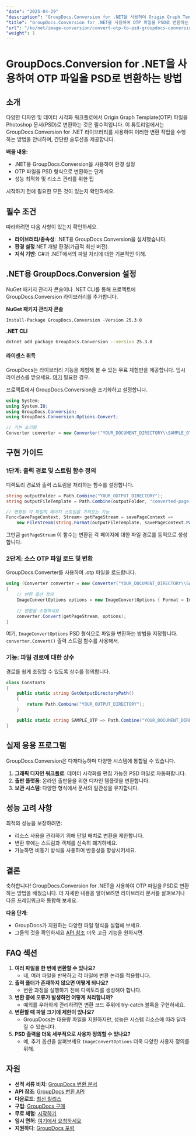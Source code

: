 ```yaml
---
"date": "2025-04-29"
"description": "GroupDocs.Conversion for .NET을 사용하여 Origin Graph Template(.otp) 파일을 Photoshop 문서(.psd)로 원활하게 변환하는 방법을 알아보세요. 디자인 및 데이터 시각화 워크플로에 적합합니다."
"title": "GroupDocs.Conversion for .NET을 사용하여 OTP 파일을 PSD로 변환하는 방법"
"url": "/ko/net/image-conversion/convert-otp-to-psd-groupdocs-conversion-dotnet/"
"weight": 1
---
```


# GroupDocs.Conversion for .NET을 사용하여 OTP 파일을 PSD로 변환하는 방법

## 소개

다양한 디자인 및 데이터 시각화 워크플로에서 Origin Graph Template(OTP) 파일을 Photoshop 문서(PSD)로 변환하는 것은 필수적입니다. 이 튜토리얼에서는 GroupDocs.Conversion for .NET 라이브러리를 사용하여 이러한 변환 작업을 수행하는 방법을 안내하며, 간단한 솔루션을 제공합니다.

**배울 내용:**
- .NET용 GroupDocs.Conversion을 사용하여 환경 설정
- OTP 파일을 PSD 형식으로 변환하는 단계
- 성능 최적화 및 리소스 관리를 위한 팁

시작하기 전에 필요한 모든 것이 있는지 확인하세요.

## 필수 조건

따라하려면 다음 사항이 있는지 확인하세요.

- **라이브러리/종속성**: .NET용 GroupDocs.Conversion을 설치했습니다.
- **환경 설정**.NET 개발 환경(가급적 최신 버전).
- **지식 기반**: C#과 .NET에서의 파일 처리에 대한 기본적인 이해.

## .NET용 GroupDocs.Conversion 설정

NuGet 패키지 관리자 콘솔이나 .NET CLI를 통해 프로젝트에 GroupDocs.Conversion 라이브러리를 추가합니다.

**NuGet 패키지 관리자 콘솔**
```plaintext
Install-Package GroupDocs.Conversion -Version 25.3.0
```

**.NET CLI**
```bash
dotnet add package GroupDocs.Conversion --version 25.3.0
```

#### 라이센스 취득

GroupDocs는 라이브러리 기능을 체험해 볼 수 있는 무료 체험판을 제공합니다. 임시 라이선스를 받으세요. [여기](https://purchase.groupdocs.com/temporary-license/) 필요한 경우.

프로젝트에서 GroupDocs.Conversion을 초기화하고 설정합니다.

```csharp
using System;
using System.IO;
using GroupDocs.Conversion;
using GroupDocs.Conversion.Options.Convert;

// 기본 초기화
Converter converter = new Converter("YOUR_DOCUMENT_DIRECTORY\\SAMPLE_OTP");
```

## 구현 가이드

### 1단계: 출력 경로 및 스트림 함수 정의

디렉토리 경로와 출력 스트림을 처리하는 함수를 설정합니다.

```csharp
string outputFolder = Path.Combine("YOUR_OUTPUT_DIRECTORY");
string outputFileTemplate = Path.Combine(outputFolder, "converted-page-{0}.psd");

// 변환된 각 파일의 페이지 스트림을 가져오는 기능
Func<SavePageContext, Stream> getPageStream = savePageContext =>
    new FileStream(string.Format(outputFileTemplate, savePageContext.Page), FileMode.Create);
```
그만큼 `getPageStream` 이 함수는 변환된 각 페이지에 대한 파일 경로를 동적으로 생성합니다.

### 2단계: 소스 OTP 파일 로드 및 변환

GroupDocs.Converter를 사용하여 .otp 파일을 로드합니다.

```csharp
using (Converter converter = new Converter("YOUR_DOCUMENT_DIRECTORY\\SAMPLE_OTP"))
{
    // 변환 옵션 정의
    ImageConvertOptions options = new ImageConvertOptions { Format = ImageFileType.Psd };
    
    // 변환을 수행하세요
    converter.Convert(getPageStream, options);
}
```
여기, `ImageConvertOptions` PSD 형식으로 파일을 변환하는 방법을 지정합니다. `converter.Convert()` 출력 스트림 함수를 사용해서.

### 기능: 파일 경로에 대한 상수

경로를 쉽게 조정할 수 있도록 상수를 정의합니다.

```csharp
class Constants
{
    public static string GetOutputDirectoryPath()
    {
        return Path.Combine("YOUR_OUTPUT_DIRECTORY");
    }

    public static string SAMPLE_OTP => Path.Combine("YOUR_DOCUMENT_DIRECTORY", "SAMPLE_OTP");
}
```

## 실제 응용 프로그램

GroupDocs.Conversion은 다재다능하며 다양한 시스템에 통합될 수 있습니다.

1. **그래픽 디자인 워크플로**: 데이터 시각화를 편집 가능한 PSD 파일로 자동화합니다.
2. **출판 플랫폼**: 온라인 출판물을 위한 디자인 템플릿을 변환합니다.
3. **보관 시스템**: 다양한 형식에서 문서의 일관성을 유지합니다.

## 성능 고려 사항

최적의 성능을 보장하려면:
- 리소스 사용을 관리하기 위해 단일 배치로 변환을 제한합니다.
- 변환 후에는 스트림과 객체를 신속히 폐기하세요.
- 가능하면 비동기 방식을 사용하여 반응성을 향상시키세요.

## 결론

축하합니다! GroupDocs.Conversion for .NET을 사용하여 OTP 파일을 PSD로 변환하는 방법을 배웠습니다. 더 자세한 내용을 알아보려면 라이브러리 문서를 살펴보거나 다른 프레임워크와 통합해 보세요.

**다음 단계:**
- GroupDocs가 지원하는 다양한 파일 형식을 실험해 보세요.
- 그들의 것을 확인하세요 [API 참조](https://reference.groupdocs.com/conversion/net/) 더욱 고급 기능을 원하시면.

## FAQ 섹션

1. **여러 파일을 한 번에 변환할 수 있나요?**
   - 네, 여러 파일을 반복하고 각 파일에 변환 논리를 적용합니다.
2. **출력 폴더가 존재하지 않으면 어떻게 되나요?**
   - 변환 과정을 실행하기 전에 디렉토리를 생성해야 합니다.
3. **변환 중에 오류가 발생하면 어떻게 처리합니까?**
   - 예외를 우아하게 관리하려면 변환 코드 주위에 try-catch 블록을 구현하세요.
4. **변환할 때 파일 크기에 제한이 있나요?**
   - GroupDocs는 대용량 파일을 지원하지만, 성능은 시스템 리소스에 따라 달라질 수 있습니다.
5. **PSD 출력을 더욱 세부적으로 사용자 정의할 수 있나요?**
   - 예, 추가 옵션을 살펴보세요 `ImageConvertOptions` 더욱 다양한 사용자 정의를 위해.

## 자원

- **선적 서류 비치**: [GroupDocs 변환 문서](https://docs.groupdocs.com/conversion/net/)
- **API 참조**: [GroupDocs 변환 API](https://reference.groupdocs.com/conversion/net/)
- **다운로드**: [최신 릴리스](https://releases.groupdocs.com/conversion/net/)
- **구입**: [GroupDocs 구매](https://purchase.groupdocs.com/buy)
- **무료 체험**: [시작하기](https://releases.groupdocs.com/conversion/net/)
- **임시 면허**: [여기에서 요청하세요](https://purchase.groupdocs.com/temporary-license/)
- **지원하다**: [GroupDocs 포럼](https://forum.groupdocs.com/c/conversion/10)
